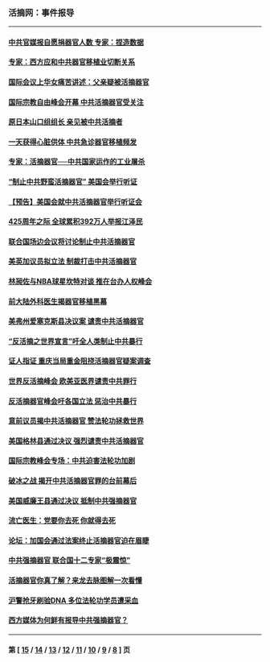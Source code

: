 ### 活摘网：事件报导
---
#### [中共官媒报自愿捐器官人数 专家：捏造数据](../../pages/nf5877/n13814130.md?09060430) 
#### [专家：西方应和中共器官移植业切断关系](../../pages/nf5877/n13772828.md?09060430) 
#### [国际会议上华女痛苦讲述：父亲疑被活摘器官](../../pages/nf5877/n13771583.md?09060430) 
#### [国际宗教自由峰会开幕 中共活摘器官受关注](../../pages/nf5877/n13769995.md?09060430) 
#### [原日本山口组组长 亲见被中共活摘者](../../pages/nf5877/n13767360.md?09060430) 
#### [一天获得心脏供体 中共急诊器官移植频发](../../pages/nf5877/n13764689.md?09060430) 
#### [专家：活摘器官──中共国家运作的工业屠杀](../../pages/nf5877/n13761178.md?09060430) 
#### [“制止中共野蛮活摘器官” 美国会举行听证](../../pages/nf5877/n13735831.md?09060430) 
#### [【预告】美国会就中共活摘器官举行听证会](../../pages/nf5877/n13732843.md?09060430) 
#### [425周年之际 全球累积392万人举报江泽民](../../pages/nf5877/n13719232.md?09060430) 
#### [联合国场边会议将讨论制止中共活摘器官](../../pages/nf5877/n13656361.md?09060430) 
#### [美英加议员拟立法 制裁打击中共活摘器官](../../pages/nf5877/n13430251.md?09060430) 
#### [林昶佐与NBA球星坎特对谈 推在台办人权峰会](../../pages/nf5877/n13414467.md?09060430) 
#### [前大陆外科医生揭器官移植黑幕](../../pages/nf5877/n13401416.md?09060430) 
#### [美弗州爱塞克斯县决议案 谴责中共活摘器官](../../pages/nf5877/n13320919.md?09060430) 
#### [“反活摘之世界宣言”吁全人类制止中共暴行](../../pages/nf5877/n13259730.md?09060430) 
#### [证人指证 重庆当局重金阻挠活摘器官疑案调查](../../pages/nf5877/n13259127.md?09060430) 
#### [世界反活摘峰会 欧美亚医界谴责中共罪行](../../pages/nf5877/n13253550.md?09060430) 
#### [反活摘器官峰会吁各国立法 惩治中共暴行](../../pages/nf5877/n13245052.md?09060430) 
#### [意前议员揭中共活摘器官 赞法轮功拯救世界](../../pages/nf5877/n13203445.md?09060430) 
#### [美国格林县通过决议 强烈谴责中共活摘器官](../../pages/nf5877/n13119367.md?09060430) 
#### [国际宗教峰会专场：中共迫害法轮功加剧](../../pages/nf5877/n13088279.md?09060430) 
#### [破冰之战 揭开中共活摘器官罪的台前幕后](../../pages/nf5877/n13082457.md?09060430) 
#### [美国威廉王县通过决议 抵制中共强摘器官](../../pages/nf5877/n13056521.md?09060430) 
#### [流亡医生：党要你去死 你就得去死](../../pages/nf5877/n13052835.md?09060430) 
#### [论坛：加国会通过法案终止活摘器官迫在眉睫](../../pages/nf5877/n13029839.md?09060430) 
#### [中共强摘器官 联合国十二专家“极震惊”](../../pages/nf5877/n13024313.md?09060430) 
#### [活摘器官你真了解？来龙去脉图解一次看懂](../../pages/nf5877/n13013820.md?09060430) 
#### [沪警抢牙刷验DNA 多位法轮功学员遭采血](../../pages/nf5877/n12969218.md?09060430) 
#### [西方媒体为何鲜有报导中共强摘器官？](../../pages/nf5877/n12932034.md?09060430) 

---
#### 第 [ [15](./15.md?09060430) / [14](./14.md?09060430) / [13](./13.md?09060430) / [12](./12.md?09060430) / [11](./11.md?09060430) / [10](./10.md?09060430) / [9](./9.md?09060430) / [8](./8.md?09060430) ] 页
